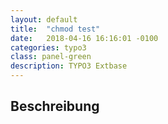 ```yaml
---
layout: default
title:  "chmod test"
date:   2018-04-16 16:16:01 -0100
categories: typo3
class: panel-green
description: TYPO3 Extbase
---
```


## Beschreibung


